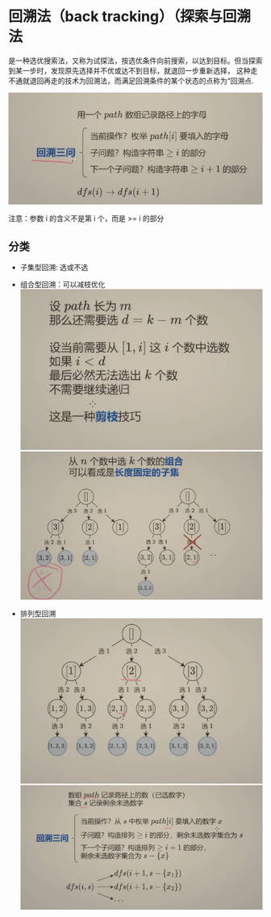 # 回溯法（back tracking）（探索与回溯法


是一种选优搜索法，又称为试探法，按选优条件向前搜索，以达到目标。但当探索到某一步时，发现原先选择并不优或达不到目标，就退回一步重新选择，
这种走不通就退回再走的技术为回溯法，而满足回溯条件的某个状态的点称为“回溯点.


![](.back_tracking_images/back_tracking_info.png)


注意：参数 i 的含义不是第 i 个，而是 >= i 的部分


## 分类
- 子集型回溯: 选或不选
- 组合型回溯：可以减枝优化
![](.back_tracking_images/back_tracking_combination.png)
![](.back_tracking_images/back_tracking_combinaton2.png)

- 排列型回溯
![](.back_tracking_images/Permutations.png)
![](.back_tracking_images/permutations2.png)